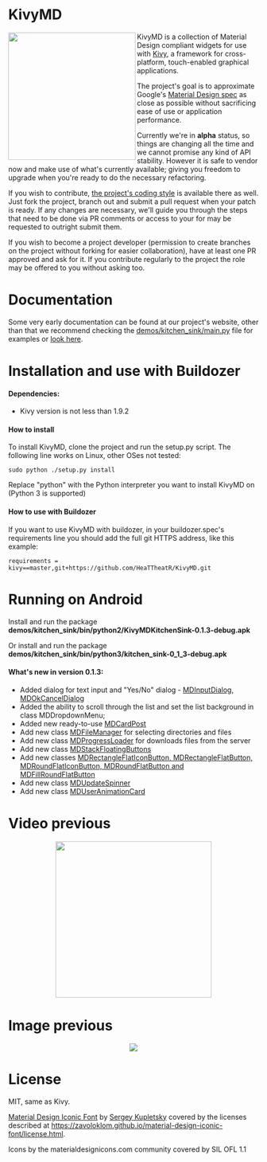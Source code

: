 KivyMD
======

<img align="left" height="256" src="https://raw.githubusercontent.com/kivymd/KivyMD/master/assets/kivymd_logo.png"/>

KivyMD is a collection of Material Design compliant widgets for use with [Kivy](http://kivy.org), a framework for cross-platform, touch-enabled graphical applications.

The project's goal is to approximate Google's [Material Design spec](https://www.google.com/design/spec/material-design/introduction.html) as close as possible without sacrificing ease of use or application performance.

Currently we're in **alpha** status, so things are changing all the time and we cannot promise any kind of API stability. However it is safe to vendor now and make use of what's currently available; giving you freedom to upgrade when you're ready to do the necessary refactoring.

If you wish to contribute, [the project's coding style](https://gitlab.com/kivymd/KivyMD/wikis/Coding-style) is available there as well. Just fork the project, branch out and submit a pull request when your patch is ready. If any changes are necessary, we'll guide you through the steps that need to be done via PR comments or access to your for may be requested to outright submit them.

If you wish to become a project developer (permission to create branches on the project without forking for easier collaboration), have at least one PR approved and ask for it. If you contribute regularly to the project the role may be offered to you without asking too.

Documentation
=============

Some very early documentation can be found at our project's website, other than that we recommend checking the [demos/kitchen_sink/main.py](https://github.com/HeaTTheatR/KivyMD/blob/master/demos/kitchen_sink/main.py) file for examples or [look here](https://github.com/HeaTTheatR/KivyMD/wiki/MDUserAnimationCard).

Installation and use with Buildozer
===================================

#### Dependencies:
* Kivy version is not less than 1.9.2

#### How to install

To install KivyMD, clone the project and run the setup.py script. The following line works on Linux, other OSes not tested:

    sudo python ./setup.py install

Replace "python" with the Python interpreter you want to install KivyMD on (Python 3 is supported)


#### How to use with Buildozer

If you want to use KivyMD with buildozer, in your buildozer.spec's requirements line you should add the full git HTTPS address, like this example:

    requirements = kivy==master,git+https://github.com/HeaTTheatR/KivyMD.git

Running on Android
==================
Install and run the package **demos/kitchen_sink/bin/python2/KivyMDKitchenSink-0.1.3-debug.apk**

Or install and run the package **demos/kitchen_sink/bin/python3/kitchen_sink-0_1_3-debug.apk**

#### What's new in version 0.1.3:
* Added dialog for text input and "Yes/No" dialog - [MDInputDialog, MDOkCancelDialog](https://github.com/HeaTTheatR/KivyMD/wiki/MDDialogs)
* Added the ability to scroll through the list and set the list background in class MDDropdownMenu;
* Added new ready-to-use [MDCardPost](https://github.com/HeaTTheatR/KivyMD/wiki/MDCardPost)
* Add new class [MDFileManager](https://github.com/HeaTTheatR/KivyMD/wiki/MDFileManager) for selecting directories and files
* Add new class [MDProgressLoader](https://github.com/HeaTTheatR/KivyMD/wiki/MDProgressLoader) for downloads files from the server
* Add new class [MDStackFloatingButtons](https://github.com/HeaTTheatR/KivyMD/wiki/MDStackFloatingButtons)
* Add new classes [MDRectangleFlatIconButton, MDRectangleFlatButton, MDRoundFlatIconButton, MDRoundFlatButton and MDFillRoundFlatButton](https://github.com/HeaTTheatR/KivyMD/wiki/MDButtons)
* Add new class [MDUpdateSpinner](https://github.com/HeaTTheatR/KivyMD/wiki/MDUpdateSpinner)
* Add new class [MDUserAnimationCard](https://github.com/HeaTTheatR/KivyMD/wiki/MDUserAnimationCard)


Video previous
==============
<p align="center">
    <a href="https://youtu.be/WuPzrlCO7oE"><img src="https://raw.githubusercontent.com/HeaTTheatR/KivyMD/master/gallery/prevideo.png width="400" height="314""></a>
</p>

Image previous
==============
<p align="center">
    <img src="https://raw.githubusercontent.com/HeaTTheatR/KivyMD/master/gallery/previous.png">
</p>

License
=======

MIT, same as Kivy.

[Material Design Iconic Font](https://github.com/zavoloklom/material-design-iconic-font) by [Sergey Kupletsky](https://twitter.com/zavoloklom) covered by the licenses described at https://zavoloklom.github.io/material-design-iconic-font/license.html.

Icons by the materialdesignicons.com community covered by SIL OFL 1.1
